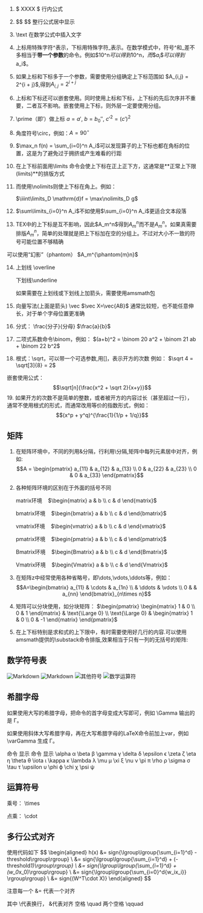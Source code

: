 1. $ XXXX $ 行内公式
2. \$$  $$ 整行公式居中显示
3.  \text 在数学公式中插入文字
4. 上标用特殊字符^表示，下标用特殊字符_表示。在数学模式中，符号^和_差不多相当于**带一个参数**的命令。例如\$10^n$可以得到$10^n$，而\$a_i\$可以得到$a_i$。
5. 如果上标和下标多于一个参数，需要使用分组确定上下标范围如 \$A_{i,j} = 2^{i + j}\$,得到$A_{i,j} = 2^{i + j}$
6. 上标和下标还可以嵌套使用。同时使用上标和下标，上下标的先后次序并不重要，二者互不影响。嵌套使用上下标，则外层一定要使用分组。
7. \prime（即$\prime$）做上标 $a=a'$, $b=b_0''$, ${c'}^2 = (c')^2$
8. 角度符号\circ，例如：$A = 90^\circ$
9. $\max_n f(n) = \sum_{i=0}^n A_i$可以发现算子的上下标也都在角标的位置，这是为了避免过于拥挤或产生难看的行距
10. 在上下标前面用\limits 命令会使上下标在正上正下方，这通常是**正常上下限(limits)**的排版方式
11. 而使用\nolimits则使上下标在角上。例如：

    $\iiint\limits_D \mathrm{d}f = \max\nolimits_D g$
12. $\sum\limits_{i=0}^n A_i$不如使用$\sum_{i=0}^n A_i$更适合文本段落
13. TEX中的上下标是互不影响，因此\$A_m^n\$得到$A_m^n$而不是$A_m{}^n$。如果真需要排版$A_m{}^n$，简单的处理就是把上下标加在空的分组上。不过对大小不一致的符号可能位置不够精确

可以使用“幻影”（phantom）
$A_m^{\phantom{m}n}$

14. 上划线 \overline

    下划线\underline

    如果需要在上划线或下划线上加箭头，需要使用amsmath包
15. 向量写法(上面是箭头) \vec $\vec X=\vec{AB}$
通常比较短，也不能任意伸长，对于单个字母位置更准确
16. 分式：
\frac{分子}{分母}
$\frac{a}{b}$
17. 二项式系数命令\binom，例如：
 $(a+b)^2 = \binom 20 a^2 + \binom 21 ab + \binom 22 b^2$
 18. 根式：\sqrt，可以带一个可选参数,用[]，表示开方的次数
 例如：
 $\sqrt 4 = \sqrt[3]{8} = 2$

 嵌套使用公式：
 $$\sqrt[n]{\frac{x^2 + \sqrt 2}{x+y}}$$
 19. 如果开方的次数不是简单的整数，或者被开方的内容过长（甚至超过一行），通常不使用根式的形式，而通常改用等价的指数形式，例如：
 $$(x^p + y^q)^{\frac{1}{1/p + 1/q}}$$

 ## 矩阵
 1. 在矩阵环境中，不同的列用&分隔，行利用\\分隔,矩阵中每列元素居中对齐，例如:
 $$A = \begin{pmatrix} a_{11} & a_{12} & a_{13} \\ 0 & a_{22} & a_{23} \\ 0 & 0 & a_{33} \end{pmatrix}$$

 2. 各种矩阵环境的区别在于外面的括号不同

    matrix环境&nbsp;&nbsp;&nbsp;&nbsp;$\begin{matrix} a & b \\ c & d \end{matrix}$
    
    bmatrix环境&nbsp;&nbsp;&nbsp;&nbsp;$\begin{bmatrix} a & b \\ c & d \end{bmatrix}$

    vmatrix环境&nbsp;&nbsp;&nbsp;&nbsp;$\begin{vmatrix} a & b \\ c & d \end{vmatrix}$

    pmatrix环境&nbsp;&nbsp;&nbsp;&nbsp;$\begin{pmatrix} a & b \\ c & d \end{pmatrix}$

    Bmatrix环境&nbsp;&nbsp;&nbsp;&nbsp;$\begin{Bmatrix} a & b \\ c & d \end{Bmatrix}$

    Vmatrix环境&nbsp;&nbsp;&nbsp;&nbsp;$\begin{Vmatrix} a & b \\ c & d \end{Vmatrix}$
3. 在矩阵z中经常使用各种省略号，即\dots,\vdots,\ddots等，例如：
$$A=\begin{bmatrix} a_{11} & \cdots & a_{1n} \\ & \ddots & \vdots \\ 0 & & a_{nn} \end{bmatrix}_{n\times n}$$
4. 矩阵可以分块使用，如分块矩阵：
$\begin{pmatrix} \begin{matrix} 1 & 0 \\ 0 & 1 \end{matrix} & \text{\Large 0} \\ \text{\Large 0} & \begin{matrix} 1 & 0 \\ 0 & -1 \end{matrix} \end{pmatrix}$
5. 在上下标特别是求和式的上下限中，有时需要使用好几行的内容.可以使用amsmath提供的\substack命令排版,效果相当于只有一列的无括号的矩阵:
## 数学符号表
![Markdown](http://i1.bvimg.com/602813/e7172ab78614d337.png)
![Markdown](http://i1.bvimg.com/602813/e459805dd3161c27.png)
![其他符号](http://i1.bvimg.com/602813/c44bcf78605b50cf.png)
![数学运算符](http://i1.nbimg.com/602813/77724d74160d0deb.png)
## 希腊字母
如果使用大写的希腊字母，把命令的首字母变成大写即可，例如 \Gamma 输出的是 Γ。

如果使用斜体大写希腊字母，再在大写希腊字母的LaTeX命令前加上var，例如\varGamma 生成 Γ。

命令	显示		命令	显示
\alpha	α		\beta	β
\gamma	γ		\delta	δ
\epsilon	ϵ		\zeta	ζ
\eta	η		\theta	θ
\iota	ι		\kappa	κ
\lambda	λ		\mu	μ
\xi	ξ		\nu	ν
\pi	π		\rho	ρ
\sigma	σ		\tau	τ
\upsilon	υ		\phi	ϕ
\chi	χ		\psi	ψ
## 运算符号
乘号： \times

点乘： \cdot
## 多行公式对齐
使用代码如下
\$$
\begin{aligned}
h(x) &= sign{\lgroup\lgroup{\sum_{i=1}^d} - threshold\rgroup\rgroup} \\ 
	 &= sign{\lgroup\lgroup{\sum_{i=1}^d} + (-threshold*1)\rgroup\rgroup} \\
     &= sign{\lgroup\lgroup{\sum_{i=1}^d} + (w_0*x_0)\rgroup\rgroup} \\
     &= sign{\lgroup\lgroup{\sum_{i=0}^d{w_ix_i}} \rgroup\rgroup} \\
     &= sign{(W^T\cdot X)}
\end{aligned}
\$$

注意每一个 &= 代表一个对齐

其中 \\代表换行， &代表对齐
空格 \quad 
两个空格 \qquad
